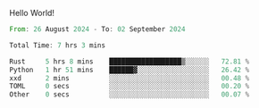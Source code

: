 Hello World!

<!--START_SECTION:waka-->

```rust
From: 26 August 2024 - To: 02 September 2024

Total Time: 7 hrs 3 mins

Rust     5 hrs 8 mins    ██████████████████▒░░░░░░   72.81 %
Python   1 hr 51 mins    ██████▓░░░░░░░░░░░░░░░░░░   26.42 %
xxd      2 mins          ░░░░░░░░░░░░░░░░░░░░░░░░░   00.48 %
TOML     0 secs          ░░░░░░░░░░░░░░░░░░░░░░░░░   00.20 %
Other    0 secs          ░░░░░░░░░░░░░░░░░░░░░░░░░   00.07 %
```

<!--END_SECTION:waka-->
